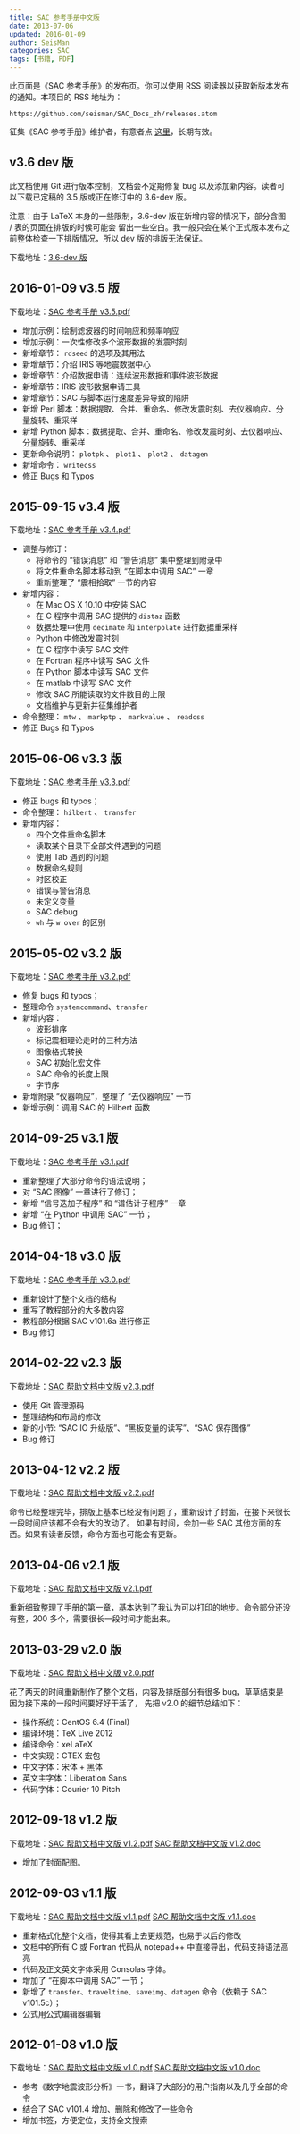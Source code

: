 ```yaml
---
title: SAC 参考手册中文版
date: 2013-07-06
updated: 2016-01-09
author: SeisMan
categories: SAC
tags: [书籍, PDF]
---
```


此页面是《SAC 参考手册》的发布页。你可以使用 RSS 阅读器以获取新版本发布的通知。本项目的 RSS 地址为：

    https://github.com/seisman/SAC_Docs_zh/releases.atom

征集《SAC 参考手册》维护者，有意者点 [这里](/maintainers-for-sac-manual-wanted.html)，长期有效。

<!--more-->

## v3.6 dev 版

此文档使用 Git 进行版本控制，文档会不定期修复 bug 以及添加新内容。读者可以下载已定稿的 3.5 版或正在修订中的 3.6-dev 版。

注意：由于 LaTeX 本身的一些限制，3.6-dev 版在新增内容的情况下，部分含图 / 表的页面在排版的时候可能会
留出一些空白。我一般只会在某个正式版本发布之前整体检查一下排版情况，所以 dev 版的排版无法保证。

下载地址：[3.6-dev 版](https://github.com/seisman/SAC_Docs_zh/raw/pdf/SAC_Docs.pdf)

## 2016-01-09 v3.5 版

下载地址：[SAC 参考手册 v3.5.pdf](http://7j1zxm.com1.z0.glb.clouddn.com/downloads/sac-manual-v3.5.pdf)

-   增加示例：绘制滤波器的时间响应和频率响应
-   增加示例：一次性修改多个波形数据的发震时刻
-   新增章节： `rdseed` 的选项及其用法
-   新增章节：介绍 IRIS 等地震数据中心
-   新增章节：介绍数据申请：连续波形数据和事件波形数据
-   新增章节：IRIS 波形数据申请工具
-   新增章节：SAC 与脚本运行速度差异导致的陷阱
-   新增 Perl 脚本：数据提取、合并、重命名、修改发震时刻、去仪器响应、分量旋转、重采样
-   新增 Python 脚本：数据提取、合并、重命名、修改发震时刻、去仪器响应、分量旋转、重采样
-   更新命令说明： `plotpk` 、 `plot1` 、 `plot2` 、 `datagen`
-   新增命令： `writecss`
-   修正 Bugs 和 Typos

## 2015-09-15 v3.4 版

下载地址：[SAC 参考手册 v3.4.pdf](http://7j1zxm.com1.z0.glb.clouddn.com/downloads/sac-manual-v3.4.pdf)

-   调整与修订：
    -   将命令的 “错误消息” 和 “警告消息” 集中整理到附录中
    -   将文件重命名脚本移动到 “在脚本中调用 SAC” 一章
    -   重新整理了 “震相拾取” 一节的内容
-   新增内容：
    -   在 Mac OS X 10.10 中安装 SAC
    -   在 C 程序中调用 SAC 提供的 `distaz` 函数
    -   数据处理中使用 `decimate` 和 `interpolate` 进行数据重采样
    -   Python 中修改发震时刻
    -   在 C 程序中读写 SAC 文件
    -   在 Fortran 程序中读写 SAC 文件
    -   在 Python 脚本中读写 SAC 文件
    -   在 matlab 中读写 SAC 文件
    -   修改 SAC 所能读取的文件数目的上限
    -   文档维护与更新并征集维护者
-   命令整理： `mtw` 、 `markptp` 、 `markvalue` 、 `readcss`
-   修正 Bugs 和 Typos

## 2015-06-06 v3.3 版

下载地址：[SAC 参考手册 v3.3.pdf](http://seisman.qiniudn.com/downloads/sac-manual-v3.3.pdf)

-   修正 bugs 和 typos；
-   命令整理： `hilbert` 、 `transfer`
-   新增内容：
    -   四个文件重命名脚本
    -   读取某个目录下全部文件遇到的问题
    -   使用 Tab 遇到的问题
    -   数据命名规则
    -   时区校正
    -   错误与警告消息
    -   未定义变量
    -   SAC debug
    -   `wh` 与 `w over` 的区别

## 2015-05-02 v3.2 版

下载地址：[SAC 参考手册 v3.2.pdf](http://seisman.qiniudn.com/downloads/sac-manual-v3.2.pdf)

-   修复 bugs 和 typos；
-   整理命令 `systemcommand`、`transfer`
-   新增内容：
    -  波形排序
    - 标记震相理论走时的三种方法
    - 图像格式转换
    - SAC 初始化宏文件
    - SAC 命令的长度上限
    - 字节序
-   新增附录 “仪器响应”，整理了 “去仪器响应” 一节
-   新增示例：调用 SAC 的 Hilbert 函数

## 2014-09-25 v3.1 版

下载地址：[SAC 参考手册 v3.1.pdf](http://seisman.qiniudn.com/downloads/sac-manual-v3.1.pdf)

- 重新整理了大部分命令的语法说明；
- 对 “SAC 图像” 一章进行了修订；
- 新增 “信号迭加子程序” 和 “谱估计子程序” 一章
- 新增 “在 Python 中调用 SAC” 一节；
- Bug 修订；

## 2014-04-18 v3.0 版

下载地址：[SAC 参考手册 v3.0.pdf](http://seisman.qiniudn.com/downloads/sac-manual-v3.0.pdf)

- 重新设计了整个文档的结构
- 重写了教程部分的大多数内容
- 教程部分根据 SAC v101.6a 进行修正
- Bug 修订

## 2014-02-22 v2.3 版

下载地址：[SAC 帮助文档中文版 v2.3.pdf](http://seisman.qiniudn.com/downloads/sac-manual-v2.3.pdf)

- 使用 Git 管理源码
- 整理结构和布局的修改
- 新的小节: “SAC IO 升级版”、“黑板变量的读写”、“SAC 保存图像”
- Bug 修订

## 2013-04-12 v2.2 版

下载地址：[SAC 帮助文档中文版 v2.2.pdf](http://seisman.qiniudn.com/downloads/sac-manual-v2.2.pdf)

命令已经整理完毕，排版上基本已经没有问题了，重新设计了封面，在接下来很长一段时间应该都不会有大的改动了。
如果有时间，会加一些 SAC 其他方面的东西。如果有读者反馈，命令方面也可能会有更新。

## 2013-04-06 v2.1 版

下载地址：[SAC 帮助文档中文版 v2.1.pdf](http://seisman.qiniudn.com/downloads/sac-manual-v2.1.pdf)

重新细致整理了手册的第一章，基本达到了我认为可以打印的地步。命令部分还没有整，200 多个，需要很长一段时间才能出来。

## 2013-03-29 v2.0 版

下载地址：[SAC 帮助文档中文版 v2.0.pdf](http://seisman.qiniudn.com/downloads/sac-manual-v2.0.pdf)

花了两天的时间重新制作了整个文档，内容及排版部分有很多 bug，草草结束是因为接下来的一段时间要好好干活了，
先把 v2.0 的细节总结如下：

- 操作系统：CentOS 6.4 (Final)
- 编译环境：TeX Live 2012
- 编译命令：xeLaTeX
- 中文实现：CTEX 宏包
- 中文字体：宋体 + 黑体
- 英文主字体：Liberation Sans
- 代码字体：Courier 10 Pitch

## 2012-09-18 v1.2 版

下载地址：[SAC 帮助文档中文版 v1.2.pdf](http://seisman.qiniudn.com/downloads/sac-manual-v1.2.pdf) [SAC 帮助文档中文版 v1.2.doc](http://seisman.qiniudn.com/downloads/sac_manual_v1.2.doc)

- 增加了封面配图。

## 2012-09-03 v1.1 版

下载地址：[SAC 帮助文档中文版 v1.1.pdf](http://seisman.qiniudn.com/downloads/sac-manual-v1.1.pdf) [SAC 帮助文档中文版 v1.1.doc](http://seisman.qiniudn.com/downloads/sac_manual_v1.1.doc)

- 重新格式化整个文档，使得其看上去更规范，也易于以后的修改
- 文档中的所有 C 或 Fortran 代码从 notepad++ 中直接导出，代码支持语法高亮
- 代码及正文英文字体采用 Consolas 字体。
- 增加了 “在脚本中调用 SAC” 一节；
- 新增了 `transfer`、`traveltime`、`saveimg`、`datagen` 命令（依赖于 SAC v101.5c）；
- 公式用公式编辑器编辑

## 2012-01-08 v1.0 版

下载地址：[SAC 帮助文档中文版 v1.0.pdf](http://seisman.qiniudn.com/downloads/sac-manual-v1.0.pdf)  [SAC 帮助文档中文版 v1.0.doc](http://seisman.qiniudn.com/downloads/sac_manual_v1.0.doc)

- 参考《数字地震波形分析》一书，翻译了大部分的用户指南以及几乎全部的命令
- 结合了 SAC v101.4 增加、删除和修改了一些命令
- 增加书签，方便定位，支持全文搜索
